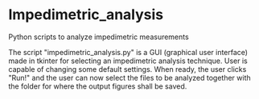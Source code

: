 # Impedimetric_analysis
Python scripts to analyze impedimetric measurements <br>

The script "impedimetric_analysis.py" is a GUI (graphical user interface) made in tkinter for selecting an impedimetric analysis technique. User is capable of changing some default settings. When ready, the user clicks "Run!" and the user can now select the files to be analyzed together with the folder for where the output figures shall be saved.<br>
